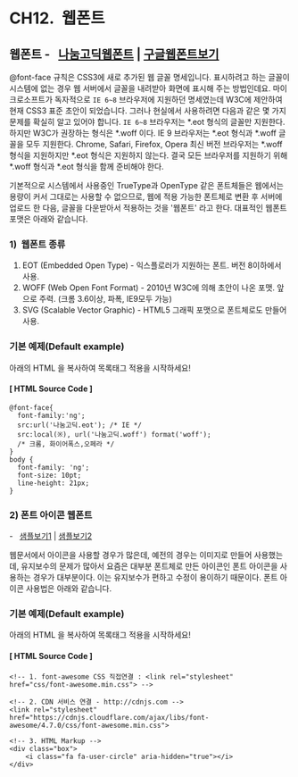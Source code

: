# CH12.  웹폰트

  


## 웹폰트 \-   [나눔고딕웹폰트](http://wdschools.co.kr/gate/classroom/chapter1-html5/page/src/font.zip) | [구글웹폰트보기](https://fonts.google.com/)

  

@font-face 규칙은 CSS3에 새로 추가된 웹 글꼴 명세입니다. 표시하려고 하는 글꼴이 시스템에 없는 경우 웹 서버에서 글꼴을 내려받아 화면에 표시해 주는 방법인데요. 마이크로소프트가 독자적으로 `IE 6~8` 브라우저에 지원하던 명세였는데 W3C에 제안하여 현재 CSS3 표준 초안이 되었습니다. 그러나 현실에서 사용하려면 다음과 같은 몇 가지 문제를 확실히 알고 있어야 합니다. `IE 6~8` 브라우저는 \*.eot 형식의 글꼴만 지원한다. 하지만 W3C가 권장하는 형식은 \*.woff 이다. IE 9 브라우저는 \*.eot 형식과 \*.woff 글꼴을 모두 지원한다. Chrome, Safari, Firefox, Opera 최신 버전 브라우저는 \*.woff 형식을 지원하지만 \*.eot 형식은 지원하지 않는다. 결국 모든 브라우저를 지원하기 위해 \*.woff 형식과 \*.eot 형식을 함께 준비해야 한다.

  

기본적으로 시스템에서 사용중인 TrueType과 OpenType 같은 폰트체들은 웹에서는 용량이 커서 그대로는 사용할 수 없으므로, 웹에 적용 가능한 폰트체로 변환 후 서버에 업로드 한 다음, 글꼴을 다운받아서 적용하는 것을 '웹폰트' 라고 한다. 대표적인 웹폰트 포맷은 아래와 같습니다.

  

### 1)  웹폰트 종류

1. EOT (Embedded Open Type) - 익스플로러가 지원하는 폰트. 버전 8이하에서 사용.
2. WOFF (Web Open Font Format) - 2010년 W3C에 의해 초안이 나온 포맷. 앞으로 주력. (크롬 3.6이상, 파폭, IE9모두 가능)
3. SVG (Scalable Vector Graphic) - HTML5 그래픽 포맷으로 폰트체로도 만들어 사용.

  

  

### 기본 예제(Default example)

아래의 HTML 을 복사하여 목록태그 적용을 시작하세요!

  

#### \[ HTML Source Code \]

```
@font-face{
  font-family:'ng';
  src:url('나눔고딕.eot'); /* IE */
  src:local(※), url('나눔고딕.woff') format('woff'); 
  /* 크롬, 화이어폭스,오페라 */
}
body {
  font-family: 'ng';
  font-size: 10pt;
  line-height: 21px;
}
```

  

  

  

### 2) 폰트 아이콘 웹폰트   
\-   [샘플보기1](http://wdschools.co.kr/gate/classroom/chapter1-html5/page/sample/html5-test3-1.html) | [샘플보기2](http://wdschools.co.kr/gate/classroom/chapter1-html5/page/sample/html5-test3-2.html)

  

웹문서에서 아이콘을 사용할 경우가 많은데, 예전의 경우는 이미지로 만들어 사용했는데, 유지보수의 문제가 많아서 요즘은 대부분 폰트체로 만든 아이콘인 폰트 아이콘을 사용하는 경우가 대부분이다. 이는 유지보수가 편하고 수정이 용이하기 때문이다. 폰트 아이콘 사용법은 아래와 같습니다.

  

  

### 기본 예제(Default example)

아래의 HTML 을 복사하여 목록태그 적용을 시작하세요!

  

#### \[ HTML Source Code \]

```
<!-- 1. font-awesome CSS 직접연결 : <link rel="stylesheet" href="css/font-awesome.min.css">	-->
	
<!-- 2. CDN 서비스 연결 - http://cdnjs.com -->
<link rel="stylesheet" href="https://cdnjs.cloudflare.com/ajax/libs/font-awesome/4.7.0/css/font-awesome.min.css">

<!-- 3. HTML Markup -->
<div class="box">
	<i class="fa fa-user-circle" aria-hidden="true"></i>
</div>
```